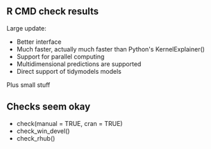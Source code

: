 ## R CMD check results

Large update:

- Better interface
- Much faster, actually much faster than Python's KernelExplainer()
- Support for parallel computing
- Multidimensional predictions are supported
- Direct support of tidymodels models

Plus small stuff

## Checks seem okay

- check(manual = TRUE, cran = TRUE)
- check_win_devel()
- check_rhub()

